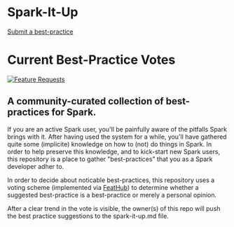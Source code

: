 # Spark-It-Up

[Submit a best-practice](http://feathub.com/prene/SparkItUp)

# Current Best-Practice Votes

[![Feature Requests](http://feathub.com/prene/SparkItUp?format=svg)](http://feathub.com/prene/SparkItUp)

## A community-curated collection of best-practices for Spark. 

If you are an active Spark user, you'll be painfully aware of the pitfalls Spark brings with it. After having used the system for a while, you'll have gathered quite some (implicite) knowledge on how to (not) do things in Spark. In order to help preserve this knowledge, and to kick-start new Spark users, this repository is a place to gather "best-practices" that you as a Spark developer adher to.

In order to decide about noticable best-practices, this repository uses a voting scheme (implemented via [FeatHub](http://www.feathub.com)) to determine whether a suggested best-practice is a best-practice or merely a personal opinion.

After a clear trend in the vote is visible, the owner(s) of this repo will push the best practice suggestions to the spark-it-up.md file.
